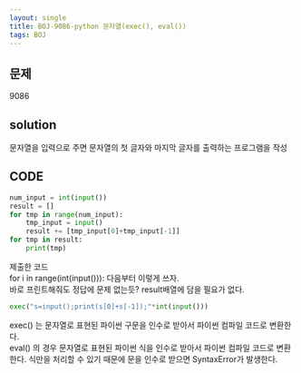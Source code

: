 ```yaml
---
layout: single
title: BOJ-9086-python 문자열(exec(), eval())
tags: BOJ
---
```


## 문제  
9086

## solution  
문자열을 입력으로 주면 문자열의 첫 글자와 마지막 글자를 출력하는 프로그램을 작성  

## CODE  

```python
num_input = int(input())
result = []
for tmp in range(num_input):
    tmp_input = input()
    result += [tmp_input[0]+tmp_input[-1]]
for tmp in result:
    print(tmp)
```
제출한 코드  
for i in range(int(input())): 다음부터 이렇게 쓰자.  
바로 프린트해줘도 정답에 문제 없는듯? result배열에 담을 필요가 없다.  
  
```python
exec("s=input();print(s[0]+s[-1]);"*int(input()))
```
exec() 는 문자열로 표현된 파이썬 구문을 인수로 받아서 파이썬 컴파일 코드로 변환한다.  
eval() 의 경우 문자열로 표현된 파이썬 식을 인수로 받아서 파이썬 컴파일 코드로 변환한다. 식만을 처리할 수 있기 때문에 문을 인수로 받으면 SyntaxError가 발생한다.  
  
  